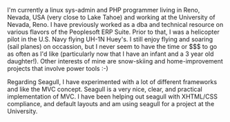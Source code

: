 <!-- Name: User/JohnDell -->
<!-- Version: 2 -->
<!-- Last-Modified: 2005/11/15 13:25:47 -->
<!-- Author: werner -->


I'm currently a linux sys-admin and PHP programmer living in Reno, Nevada, USA (very close to Lake Tahoe) and working at the University of Nevada, Reno.  I have previously worked as a dba and technical resource on various flavors of the Peoplesoft ERP Suite.  Prior to that, I was a helicopter pilot in the U.S. Navy flying UH-1N Huey's.  I still enjoy flying and soaring (sail planes) on occassion, but I never seem to have the time or $$$ to go as often as I'd like (particularly now that I have an infant and a 3 year old daughter!).  Other interests of mine are snow-skiing and home-improvement projects that involve power tools :-)

Regarding Seagull, I have experimented with a lot of different frameworks and like the MVC concept.  Seagull is a very nice, clear, and practical implementation of MVC.  I have been helping out seagull with XHTML/CSS compliance, and default layouts and am using seagull for a project at the University.